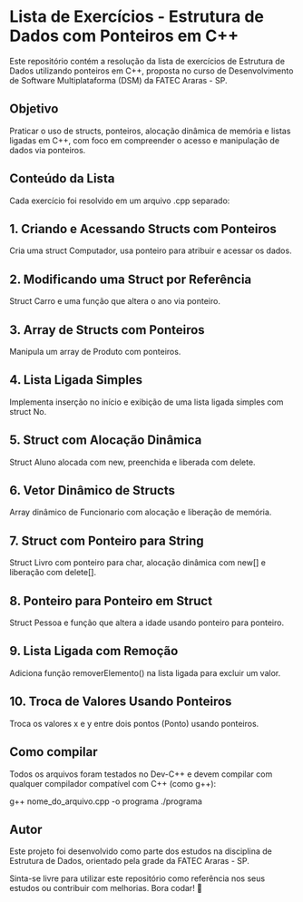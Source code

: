 <h1>Lista de Exercícios - Estrutura de Dados com Ponteiros em C++</h1>

Este repositório contém a resolução da lista de exercícios de Estrutura de Dados utilizando ponteiros em C++, proposta no curso de Desenvolvimento de Software Multiplataforma (DSM) da FATEC Araras - SP.

<h2>Objetivo</h2>

Praticar o uso de structs, ponteiros, alocação dinâmica de memória e listas ligadas em C++, com foco em compreender o acesso e manipulação de dados via ponteiros.

<h2>Conteúdo da Lista</h2>

Cada exercício foi resolvido em um arquivo .cpp separado:

<h2>1. Criando e Acessando Structs com Ponteiros</h2>

Cria uma struct Computador, usa ponteiro para atribuir e acessar os dados.

<h2>2. Modificando uma Struct por Referência</h2>

Struct Carro e uma função que altera o ano via ponteiro.

<h2>3. Array de Structs com Ponteiros</h2>

Manipula um array de Produto com ponteiros.

<h2>4. Lista Ligada Simples</h2>

Implementa inserção no início e exibição de uma lista ligada simples com struct No.

<h2>5. Struct com Alocação Dinâmica</h2>

Struct Aluno alocada com new, preenchida e liberada com delete.

<h2>6. Vetor Dinâmico de Structs</h2>

Array dinâmico de Funcionario com alocação e liberação de memória.

<h2>7. Struct com Ponteiro para String</h2>

Struct Livro com ponteiro para char, alocação dinâmica com new[] e liberação com delete[].

<h2>8. Ponteiro para Ponteiro em Struct</h2>

Struct Pessoa e função que altera a idade usando ponteiro para ponteiro.

<h2>9. Lista Ligada com Remoção</h2>

Adiciona função removerElemento() na lista ligada para excluir um valor.

<h2>10. Troca de Valores Usando Ponteiros</h2>

Troca os valores x e y entre dois pontos (Ponto) usando ponteiros.

<h2>Como compilar</h2>

Todos os arquivos foram testados no Dev-C++ e devem compilar com qualquer compilador compatível com C++ (como g++):

g++ nome_do_arquivo.cpp -o programa
./programa

<h2>Autor</h2>

Este projeto foi desenvolvido como parte dos estudos na disciplina de Estrutura de Dados, orientado pela grade da FATEC Araras - SP.

Sinta-se livre para utilizar este repositório como referência nos seus estudos ou contribuir com melhorias. Bora codar! 🚀

